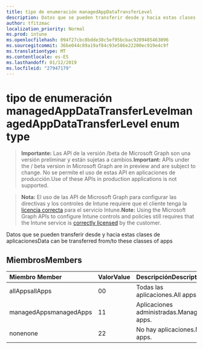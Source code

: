 ```yaml
---
title: tipo de enumeración managedAppDataTransferLevel
description: Datos que se pueden transferir desde y hacia estas clases de aplicaciones
author: tfitzmac
localization_priority: Normal
ms.prod: intune
ms.openlocfilehash: 094f27cbc8bdde38c5ef95bcbac9209485463096
ms.sourcegitcommit: 36be044c89a19af84c93e586e22200ec919e4c9f
ms.translationtype: MT
ms.contentlocale: es-ES
ms.lasthandoff: 01/12/2019
ms.locfileid: "27947179"
---
```

# <a name="managedappdatatransferlevel-enum-type"></a><span data-ttu-id="5f73a-103">tipo de enumeración managedAppDataTransferLevel</span><span class="sxs-lookup"><span data-stu-id="5f73a-103">managedAppDataTransferLevel enum type</span></span>

> <span data-ttu-id="5f73a-104">**Importante:** Las API de la versión /beta de Microsoft Graph son una versión preliminar y están sujetas a cambios.</span><span class="sxs-lookup"><span data-stu-id="5f73a-104">**Important:** APIs under the / beta version in Microsoft Graph are in preview and are subject to change.</span></span> <span data-ttu-id="5f73a-105">No se permite el uso de estas API en aplicaciones de producción.</span><span class="sxs-lookup"><span data-stu-id="5f73a-105">Use of these APIs in production applications is not supported.</span></span>

> <span data-ttu-id="5f73a-106">**Nota:** El uso de las API de Microsoft Graph para configurar las directivas y los controles de Intune requiere que el cliente tenga la [licencia correcta](https://go.microsoft.com/fwlink/?linkid=839381) para el servicio Intune.</span><span class="sxs-lookup"><span data-stu-id="5f73a-106">**Note:** Using the Microsoft Graph APIs to configure Intune controls and policies still requires that the Intune service is [correctly licensed](https://go.microsoft.com/fwlink/?linkid=839381) by the customer.</span></span>

<span data-ttu-id="5f73a-107">Datos que se pueden transferir desde y hacia estas clases de aplicaciones</span><span class="sxs-lookup"><span data-stu-id="5f73a-107">Data can be transferred from/to these classes of apps</span></span>
## <a name="members"></a><span data-ttu-id="5f73a-108">Miembros</span><span class="sxs-lookup"><span data-stu-id="5f73a-108">Members</span></span>
|<span data-ttu-id="5f73a-109">Miembro	</span><span class="sxs-lookup"><span data-stu-id="5f73a-109">Member</span></span>|<span data-ttu-id="5f73a-110">Valor</span><span class="sxs-lookup"><span data-stu-id="5f73a-110">Value</span></span>|<span data-ttu-id="5f73a-111">Descripción</span><span class="sxs-lookup"><span data-stu-id="5f73a-111">Description</span></span>|
|:---|:---|:---|
|<span data-ttu-id="5f73a-112">allApps</span><span class="sxs-lookup"><span data-stu-id="5f73a-112">allApps</span></span>|<span data-ttu-id="5f73a-113">0</span><span class="sxs-lookup"><span data-stu-id="5f73a-113">0</span></span>|<span data-ttu-id="5f73a-114">Todas las aplicaciones.</span><span class="sxs-lookup"><span data-stu-id="5f73a-114">All apps.</span></span>|
|<span data-ttu-id="5f73a-115">managedApps</span><span class="sxs-lookup"><span data-stu-id="5f73a-115">managedApps</span></span>|<span data-ttu-id="5f73a-116">1</span><span class="sxs-lookup"><span data-stu-id="5f73a-116">1</span></span>|<span data-ttu-id="5f73a-117">Aplicaciones administradas.</span><span class="sxs-lookup"><span data-stu-id="5f73a-117">Managed apps.</span></span>|
|<span data-ttu-id="5f73a-118">none</span><span class="sxs-lookup"><span data-stu-id="5f73a-118">none</span></span>|<span data-ttu-id="5f73a-119">2</span><span class="sxs-lookup"><span data-stu-id="5f73a-119">2</span></span>|<span data-ttu-id="5f73a-120">No hay aplicaciones.</span><span class="sxs-lookup"><span data-stu-id="5f73a-120">No apps.</span></span>|





